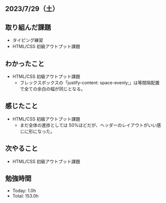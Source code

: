 ## 2023/7/29（土）

## 取り組んだ課題

- タイピング練習
- HTML/CSS 初級アウトプット課題

## わかったこと

- HTML/CSS 初級アウトプット課題
  - フレックスボックスの「justify-content: space-evenly;」は等間隔配置で全ての余白の幅が同じとなる。

## 感じたこと

- HTML/CSS 初級アウトプット課題
  - まだ全体の進捗としては 50%ほどだが、ヘッダーのレイアウトがいい感じに形になった。

## 次やること

- HTML/CSS 初級アウトプット課題

## 勉強時間

- Today: 1.0h
- Total: 153.0h
